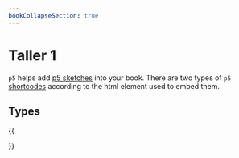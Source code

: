 ```yaml
---
bookCollapseSection: true
---
```


# Taller 1

`p5` helps add [p5 sketches](https://p5js.org/) into your book. There are two types of `p5` [shortcodes](https://gohugo.io/content-management/shortcodes/) according to the html element used to embed them.

## Types

{{<section>}}
